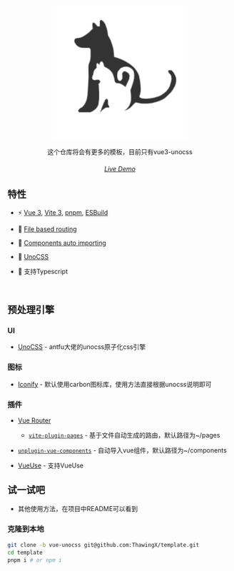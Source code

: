 <p align='center'>
  <img src='https://raw.githubusercontent.com/ThawingX/images/master/cat%26dog.png' alt='Vitesse - Opinionated Vite Starter Template' width='300'/>
</p>

<p align='center'>
  这个仓库将会有更多的模板，目前只有vue3-unocss
</p>
<h6 align='center'>
<a href="https://vitesse-lite.netlify.app/">Live Demo</a>
</h6>


## 特性

- ⚡ [Vue 3](https://github.com/vuejs/core), [Vite 3](https://github.com/vitejs/vite), [pnpm](https://pnpm.io/), [ESBuild](https://github.com/evanw/esbuild)

- 🛂 [File based routing](./src/pages)

- 🛄 [Components auto importing](./src/components)

- 🧩 [UnoCSS](https://github.com/antfu/unocss) 


- 🚩 支持Typescript



<br>

## 预处理引擎

### UI 

- [UnoCSS](https://github.com/antfu/unocss) - antfu大佬的unocss原子化css引擎

### 图标

- [Iconify](https://iconify.design) - 默认使用carbon图标库，使用方法直接根据unocss说明即可

### 插件

- [Vue Router](https://github.com/vuejs/vue-router)
  - [`vite-plugin-pages`](https://github.com/hannoeru/vite-plugin-pages) - 基于文件自动生成的路由，默认路径为~/pages

- [`unplugin-vue-components`](https://github.com/antfu/unplugin-vue-components) - 自动导入vue组件，默认路径为~/components

- [VueUse](https://github.com/antfu/vueuse) - 支持VueUse

## 试一试吧

- 其他使用方法，在项目中README可以看到
### 克隆到本地

```bash
git clone -b vue-unocss git@github.com:ThawingX/template.git
cd template
pnpm i # or npm i
```
